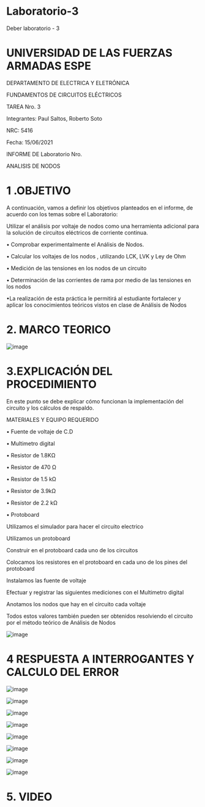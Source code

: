 # Laboratorio-3

Deber laboratorio - 3

# UNIVERSIDAD DE LAS FUERZAS ARMADAS ESPE

DEPARTAMENTO DE ELECTRICA Y ELETRÓNICA

FUNDAMENTOS DE CIRCUITOS ELÉCTRICOS

TAREA Nro. 3

Integrantes: Paul Saltos, Roberto Soto

NRC: 5416

Fecha: 15/06/2021

INFORME DE Laboratorio Nro.

ANALISIS DE NODOS

# 1 .OBJETIVO

A continuación, vamos a definir los objetivos planteados en el informe, de acuerdo con los temas sobre el Laboratorio:

Utilizar el análisis por voltaje de nodos como una herramienta adicional para la solución de circuitos eléctricos de corriente continua.

• Comprobar experimentalmente el Análisis de Nodos.

• Calcular los voltajes de los nodos , utilizando LCK, LVK y Ley de Ohm

• Medición de las tensiones en los nodos de un circuito 

• Determinación de las corrientes de rama por medio de las tensiones en los nodos

•La realización de esta práctica le permitirá al estudiante fortalecer y aplicar los conocimientos teóricos vistos en clase de Análisis de Nodos


# 2. MARCO TEORICO

![image](https://user-images.githubusercontent.com/85178869/122168070-6ce3da00-ce41-11eb-8672-0a4704d9cc94.png)

# 3.EXPLICACIÓN DEL PROCEDIMIENTO

En este punto se debe explicar cómo funcionan la implementación del circuito y los cálculos de respaldo.

MATERIALES Y EQUIPO REQUERIDO

• Fuente de voltaje de C.D

• Multimetro digital

• Resistor de 1.8KΩ

• Resistor de 470 Ω

• Resistor de 1.5 kΩ

• Resistor de 3.9kΩ

• Resistor de 2.2 kΩ

• Protoboard

Utilizamos el simulador para hacer el circuito electrico

Utilizamos un protoboard

Construir en el protoboard cada uno de los circuitos

Colocamos los resistores en el protoboard en cada uno de los pines del protoboard

Instalamos las  fuente de voltaje

Efectuar y registrar las siguientes mediciones con el Multimetro digital

Anotamos los nodos que hay en el circuito cada voltaje 

Todos estos valores también pueden ser obtenidos resolviendo el circuito por el método teórico de Análisis de Nodos

![image](https://user-images.githubusercontent.com/85178869/122169857-85ed8a80-ce43-11eb-86c1-30b7bec8bd73.png)

# 4 RESPUESTA A INTERROGANTES Y CALCULO DEL ERROR


![image](https://user-images.githubusercontent.com/85178869/122170325-11671b80-ce44-11eb-8027-4085a80326a9.png)

![image](https://user-images.githubusercontent.com/85178869/122170396-22179180-ce44-11eb-84d4-49b01b6a6a3b.png)

![image](https://user-images.githubusercontent.com/85178869/122170470-35c2f800-ce44-11eb-9830-cb012c0b57d5.png)

![image](https://user-images.githubusercontent.com/85178869/122170557-4d01e580-ce44-11eb-91ab-c22928811ebf.png)

![image](https://user-images.githubusercontent.com/85178869/122170597-5a1ed480-ce44-11eb-9594-8566c9df7370.png)

![image](https://user-images.githubusercontent.com/85178869/122176484-437b7c00-ce4a-11eb-805b-70a11031f7c1.png)

![image](https://user-images.githubusercontent.com/85178869/122170684-79b5fd00-ce44-11eb-90e0-bfdfd36bd625.png)

![image](https://user-images.githubusercontent.com/85178869/122170728-86d2ec00-ce44-11eb-82b6-6083b70b22ac.png)



# 5. VIDEO





